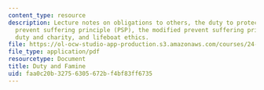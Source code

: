 ```yaml
---
content_type: resource
description: Lecture notes on obligations to others, the duty to protect others, the
  prevent suffering principle (PSP), the modified prevent suffering principle (MPSP),
  duty and charity, and lifeboat ethics.
file: https://ol-ocw-studio-app-production.s3.amazonaws.com/courses/24-02-moral-problems-and-the-good-life-fall-2008/faa0c20b32756305672bf4bf83ff6735_lec_13.pdf
file_type: application/pdf
resourcetype: Document
title: Duty and Famine
uid: faa0c20b-3275-6305-672b-f4bf83ff6735
---
```

